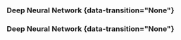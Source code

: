 ### Deep Neural Network {data-transition="None"}

<object data="../../slides/diagrams/deepgp/deep-nn-bottleneck1.svg" class="svgplot"></object>

### Deep Neural Network {data-transition="None"}

<object data="../../slides/diagrams/deepgp/deep-nn-bottleneck2.svg" class="svgplot"></object>

